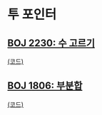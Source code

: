 # 투 포인터

## [BOJ 2230: 수 고르기](https://www.acmicpc.net/problem/2230)
[(코드)](https://github.com/DJ-archive/Algorithm-DataStructure/blob/main/0minyoung0/algorithm/20_투포인터/Boj2230.java)

## [BOJ 1806: 부분합](https://www.acmicpc.net/problem/1806)
[(코드)](https://github.com/DJ-archive/Algorithm-DataStructure/blob/main/0minyoung0/algorithm/20_투포인터/Boj1806.java)